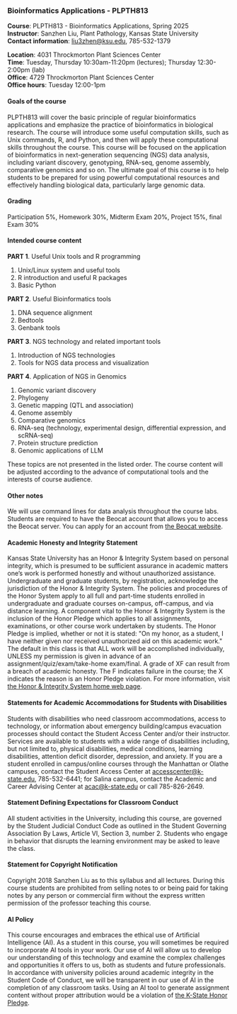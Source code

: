 ### Bioinformatics Applications - PLPTH813

**Course**: PLPTH813 - Bioinformatics Applications, Spring 2025  
**Instructor**: Sanzhen Liu, Plant Pathology, Kansas State University  
**Contact information**: liu3zhen@ksu.edu, 785-532-1379  

**Location**:        4031 Throckmorton Plant Sciences Center  
**Time**:               Tuesday, Thursday 10:30am-11:20pm (lectures); Thursday 12:30-2:00pm (lab)  
**Office**:             4729 Throckmorton Plant Sciences Center  
**Office hours**: Tuesday 12:00-1pm  

#### Goals of the course
PLPTH813 will cover the basic principle of regular bioinformatics applications and emphasize the practice of bioinformatics in biological research. The course will introduce some useful computation skills, such as Unix commands, R, and Python, and then will apply these computational skills throughout the course. This course will be focused on the application of bioinformatics in next-generation sequencing (NGS) data analysis, including variant discovery, genotyping, RNA-seq, genome assembly, comparative genomics and so on. The ultimate goal of this course is to help students to be prepared for using powerful computational resources and effectively handling biological data, particularly large genomic data.  

#### Grading
Participation 5%, Homework 30%, Midterm Exam 20%, Project 15%, final Exam 30%  

#### Intended course content
**PART 1**. Useful Unix tools and R programming
1. Unix/Linux system and useful tools
2. R introduction and useful R packages
3. Basic Python

**PART 2**. Useful Bioinformatics tools
1. DNA sequence alignment
2. Bedtools
3. Genbank tools

**PART 3**. NGS technology and related important tools
1. Introduction of NGS technologies
2. Tools for NGS data process and visualization

**PART 4**. Application of NGS in Genomics
1. Genomic variant discovery
2. Phylogeny
3. Genetic mapping (QTL and association)
4. Genome assembly
5. Comparative genomics
6. RNA-seq (technology, experimental design, differential expression, and scRNA-seq)
7. Protein structure prediction
8. Genomic applications of LLM

These topics are not presented in the listed order. The course content will be adjusted according to the advance of computational tools and the interests of course audience.  

#### Other notes
We will use command lines for data analysis throughout the course labs. Students are required to have the Beocat account that allows you to access the Beocat server. You can apply for an account from [the Beocat website](https://account.beocat.ksu.edu/).  

#### Academic Honesty and Integrity Statement
Kansas State University has an Honor & Integrity System based on personal integrity, which is presumed to be sufficient assurance in academic matters one’s work is performed honestly and without unauthorized assistance. Undergraduate and graduate students, by registration, acknowledge the jurisdiction of the Honor & Integrity System. The policies and procedures of the Honor System apply to all full and part-time students enrolled in undergraduate and graduate courses on-campus, off-campus, and via distance learning. A component vital to the Honor & Integrity System is the inclusion of the Honor Pledge which applies to all assignments, examinations, or other course work undertaken by students. The Honor Pledge is implied, whether or not it is stated: "On my honor, as a student, I have neither given nor received unauthorized aid on this academic work." The default in this class is that ALL work will be accomplished individually, UNLESS my permission is given in advance of an assignment/quiz/exam/take-home exam/final. A grade of XF can result from a breach of academic honesty. The F indicates failure in the course; the X indicates the reason is an Honor Pledge violation. For more information, visit [the Honor & Integrity System home web page](http://www.k-state.edu/honor).

#### Statements for Academic Accommodations for Students with Disabilities
Students with disabilities who need classroom accommodations, access to technology, or information about emergency building/campus evacuation processes should contact the Student Access Center and/or their instructor.  Services are available to students with a wide range of disabilities including, but not limited to, physical disabilities, medical conditions, learning disabilities, attention deficit disorder, depression, and anxiety.  If you are a student enrolled in campus/online courses through the Manhattan or Olathe campuses, contact the Student Access Center at accesscenter@k-state.edu, 785-532-6441; for Salina campus, contact the Academic and Career Advising Center at acac@k-state.edu or call 785-826-2649.

#### Statement Defining Expectations for Classroom Conduct
All student activities in the University, including this course, are governed by the Student Judicial Conduct Code as outlined in the Student Governing Association By Laws, Article VI, Section 3, number 2.  Students who engage in behavior that disrupts the learning environment may be asked to leave the class. 

#### Statement for Copyright Notification
Copyright 2018 Sanzhen Liu as to this syllabus and all lectures.  During this course students are prohibited from selling notes to or being paid for taking notes by any person or commercial firm without the express written permission of the professor teaching this course.

#### AI Policy
This course encourages and embraces the ethical use of Artificial Intelligence (AI). As a student in this course, you will sometimes be required to incorporate AI tools in your work. Our use of AI will allow us to develop our understanding of this technology and examine the complex challenges and opportunities it offers to us, both as students and future professionals. In accordance with university policies around academic integrity in the Student Code of Conduct, we will be transparent in our use of AI in the completion of any classroom tasks. Using an AI tool to generate assignment content without proper attribution would be a violation of [the K-State Honor Pledge](https://www.k-state.edu/honor/basics/pledge.html).
